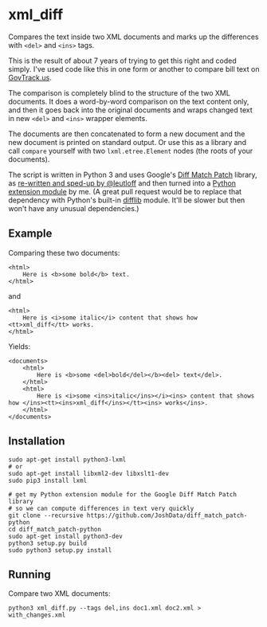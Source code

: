 xml_diff
========

Compares the text inside two XML documents and marks up the differences with `<del>` and `<ins>` tags.

This is the result of about 7 years of trying to get this right and coded simply. I've used code like this in one form or another to compare bill text on [GovTrack.us](https://www.govtrack).

The comparison is completely blind to the structure of the two XML documents. It does a word-by-word comparison on the text content only, and then it goes back into the original documents and wraps changed text in new `<del>` and `<ins>` wrapper elements.

The documents are then concatenated to form a new document and the new document is printed on standard output. Or use this as a library and call `compare` yourself with two `lxml.etree.Element` nodes (the roots of your documents).

The script is written in Python 3 and uses Google's [Diff Match Patch](https://code.google.com/p/google-diff-match-patch/) library, as [re-written and sped-up by @leutloff](https://github.com/leutloff/diff-match-patch-cpp-stl) and then turned into a [Python extension module](https://github.com/JoshData/diff_match_patch-python) by me. (A great pull request would be to replace that dependency with Python's built-in [difflib](https://docs.python.org/3/library/difflib.html) module. It'll be slower but then won't have any unusual dependencies.)

Example
-------

Comparing these two documents:

	<html>
		Here is <b>some bold</b> text.
	</html>

and

	<html>
		Here is <i>some italic</i> content that shows how <tt>xml_diff</tt> works.
	</html>	

Yields:

	<documents>
		<html>
			Here is <b>some <del>bold</del></b><del> text</del>.
		</html>
		<html>
			Here is <i>some <ins>italic</ins></i><ins> content that shows how </ins><tt><ins>xml_diff</ins></tt><ins> works</ins>.
		</html>
	</documents>


Installation
------------
	
	sudo apt-get install python3-lxml
	# or
	sudo apt-get install libxml2-dev libxslt1-dev
	sudo pip3 install lxml

	# get my Python extension module for the Google Diff Match Patch library
	# so we can compute differences in text very quickly
	git clone --recursive https://github.com/JoshData/diff_match_patch-python
	cd diff_match_patch-python
	sudo apt-get install python3-dev
	python3 setup.py build
	sudo python3 setup.py install

Running
-------

Compare two XML documents:

	python3 xml_diff.py --tags del,ins doc1.xml doc2.xml > with_changes.xml


